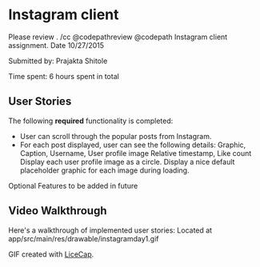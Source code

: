 # Instagram client
Please review . /cc @codepathreview @codepath 
Instagram client assignment. Date 10/27/2015

Submitted by: Prajakta Shitole

Time spent: 6 hours spent in total

## User Stories

The following **required** functionality is completed:

* User can scroll through the popular posts from Instagram.
* For each post displayed, user can see the following details:
  Graphic, Caption, Username, User profile image
  Relative timestamp, Like count
  Display each user profile image as a circle.
  Display a nice default placeholder graphic for each image during loading.

Optional Features to be added in future

## Video Walkthrough 

Here's a walkthrough of implemented user stories:
Located at
app/src/main/res/drawable/instagramday1.gif



GIF created with [LiceCap](http://www.cockos.com/licecap/).
